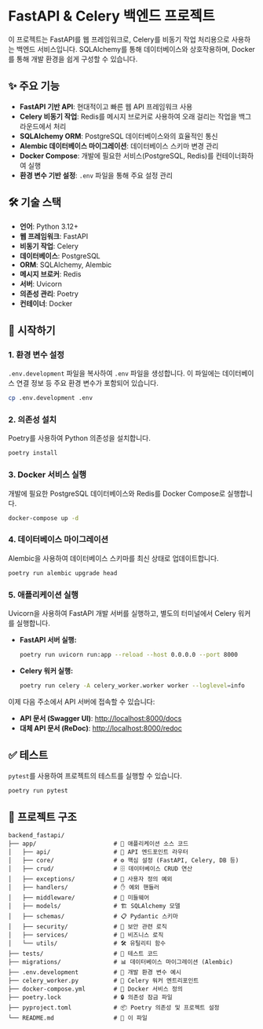 # FastAPI & Celery 백엔드 프로젝트

이 프로젝트는 FastAPI를 웹 프레임워크로, Celery를 비동기 작업 처리용으로 사용하는 백엔드 서비스입니다. SQLAlchemy를 통해 데이터베이스와 상호작용하며, Docker를 통해 개발 환경을 쉽게 구성할 수 있습니다.

## ✨ 주요 기능

- **FastAPI 기반 API**: 현대적이고 빠른 웹 API 프레임워크 사용
- **Celery 비동기 작업**: Redis를 메시지 브로커로 사용하여 오래 걸리는 작업을 백그라운드에서 처리
- **SQLAlchemy ORM**: PostgreSQL 데이터베이스와의 효율적인 통신
- **Alembic 데이터베이스 마이그레이션**: 데이터베이스 스키마 변경 관리
- **Docker Compose**: 개발에 필요한 서비스(PostgreSQL, Redis)를 컨테이너화하여 실행
- **환경 변수 기반 설정**: `.env` 파일을 통해 주요 설정 관리

## 🛠️ 기술 스택

- **언어**: Python 3.12+
- **웹 프레임워크**: FastAPI
- **비동기 작업**: Celery
- **데이터베이스**: PostgreSQL
- **ORM**: SQLAlchemy, Alembic
- **메시지 브로커**: Redis
- **서버**: Uvicorn
- **의존성 관리**: Poetry
- **컨테이너**: Docker

## 🚀 시작하기

### 1. 환경 변수 설정

`.env.development` 파일을 복사하여 `.env` 파일을 생성합니다. 이 파일에는 데이터베이스 연결 정보 등 주요 환경 변수가 포함되어 있습니다.

```bash
cp .env.development .env
```

### 2. 의존성 설치

Poetry를 사용하여 Python 의존성을 설치합니다.

```bash
poetry install
```

### 3. Docker 서비스 실행

개발에 필요한 PostgreSQL 데이터베이스와 Redis를 Docker Compose로 실행합니다.

```bash
docker-compose up -d
```

### 4. 데이터베이스 마이그레이션

Alembic을 사용하여 데이터베이스 스키마를 최신 상태로 업데이트합니다.

```bash
poetry run alembic upgrade head
```

### 5. 애플리케이션 실행

Uvicorn을 사용하여 FastAPI 개발 서버를 실행하고, 별도의 터미널에서 Celery 워커를 실행합니다.

- **FastAPI 서버 실행:**
  ```bash
  poetry run uvicorn run:app --reload --host 0.0.0.0 --port 8000
  ```

- **Celery 워커 실행:**
  ```bash
  poetry run celery -A celery_worker.worker worker --loglevel=info
  ```

이제 다음 주소에서 API 서버에 접속할 수 있습니다:
- **API 문서 (Swagger UI)**: [http://localhost:8000/docs](http://localhost:8000/docs)
- **대체 API 문서 (ReDoc)**: [http://localhost:8000/redoc](http://localhost:8000/redoc)

## ✅ 테스트

`pytest`를 사용하여 프로젝트의 테스트를 실행할 수 있습니다.

```bash
poetry run pytest
```

## 📁 프로젝트 구조

```
backend_fastapi/
├── app/                      # 📱 애플리케이션 소스 코드
│   ├── api/                  # 🚀 API 엔드포인트 라우터
│   ├── core/                 # ⚙️ 핵심 설정 (FastAPI, Celery, DB 등)
│   ├── crud/                 # 🗄️ 데이터베이스 CRUD 연산
│   ├── exceptions/           # 🚨 사용자 정의 예외
│   ├── handlers/             # ✋ 예외 핸들러
│   ├── middleware/           # 🔄 미들웨어
│   ├── models/               # 🏗️ SQLAlchemy 모델
│   ├── schemas/              # 📋 Pydantic 스키마
│   ├── security/             # 🔐 보안 관련 로직
│   ├── services/             # 💼 비즈니스 로직
│   └── utils/                # 🛠️ 유틸리티 함수
├── tests/                    # 🧪 테스트 코드
├── migrations/               # 📊 데이터베이스 마이그레이션 (Alembic)
├── .env.development          # 🌱 개발 환경 변수 예시
├── celery_worker.py          # 👷 Celery 워커 엔트리포인트
├── docker-compose.yml        # 🐳 Docker 서비스 정의
├── poetry.lock               # 🔒 의존성 잠금 파일
├── pyproject.toml            # 📦 Poetry 의존성 및 프로젝트 설정
└── README.md                 # 📖 이 파일
```
